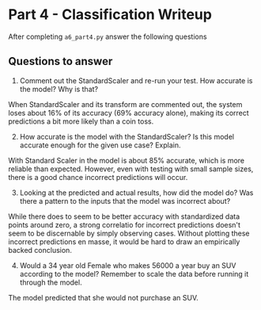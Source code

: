 # Part 4 - Classification Writeup

After completing `a6_part4.py` answer the following questions

## Questions to answer

1. Comment out the StandardScaler and re-run your test. How accurate is the model? Why is that?

When StandardScaler and its transform are commented out, the system loses about 16% of its accuracy (69% accuracy alone), making its correct predictions a bit more likely than a coin toss.

2. How accurate is the model with the StandardScaler? Is this model accurate enough for the given use case? Explain.

With Standard Scaler in the model is about 85% accurate, which is more reliable than expected. However, even with testing with small sample sizes, there is a good chance incorrect predictions will occur.

3. Looking at the predicted and actual results, how did the model do? Was there a pattern to the inputs that the model was incorrect about?

While there does to seem to be better accuracy with standardized data points around zero, a strong correlatio for incorrect predictions doesn't seem to be discernable by simply observing cases. Without plotting these incorrect predictions en masse, it would be hard to draw an empirically backed conclusion.

4. Would a 34 year old Female who makes 56000 a year buy an SUV according to the model? Remember to scale the data before running it through the model.

The model predicted that she would not purchase an SUV.